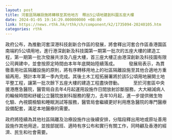 ```yaml
---
layout: post
title: 河套區隔離設施將轉移至其他地方　釋出5公頃地建創科園五座大樓
date: 2024-01-05 19:14:29.000000000 +08:00
link: https://news.rthk.hk/rthk/ch/component/k2/1735094-20240105.htm
categories: rthk
---
```


政府公布，為推動河套深港科技創新合作區的發展，將會釋出河套合作區香港園區南端約5公頃用地，進行港深創新及科技園第一期第一批次的五座大樓的建造工程，第一期第一批次發展共涉及八座大樓，首三座大樓正由港深創新及科技園有限公司興建中，並會按原定時間由本年年底開始陸續落成。
　　 
發展局表示，為貫徹善用社區隔離設施的原則，將有序轉移用地上的社區隔離設施至其他合適地方重組再用，預計本年第一季內完成。其後土木工程拓展署將於該5公頃用地展開土地平整工程，讓第一批次餘下五座大樓的建造工程盡快啓動。
　　 
至於河套區中央援港應急醫院，醫管局自去年4月起運用設施作日間放射診斷服務，大大縮減病人的輪候時間和紓緩公立醫院放射科服務的壓力，去年10月起，進一步提供微生物化驗、內視鏡檢驗和睡眠測試等服務，醫管局會繼續更好利用應急醫院的專門醫療設備配套，滿足本地醫療的需要。

政府將陸續為其他社區隔離及治療設施作出後續安排，分階段釋出用地或原址善用設施作其他用途，並按部就班、適時有序公布和實行有關工作，同時顧及香港的經濟、民生和社會需要。
